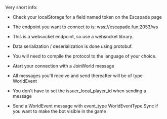 Very short info:
- Check your localStorage for a field named token on the Escapade page
- The endpoint you want to connect to is: wss://escapade.fun:2053/ws 
- This is a websocket endpoint, so use a websocket library.
- Data serialization / deserialization is done using protobuf.
- You will need to compile the protocol to the language of your choice.

- Atart your connection with a JoinWorld message 
- All messages you'll receive and send thereafter will be of type WorldEvent 
- You don't have to set the issuer_local_player_id  when sending a message 
- Send a WorldEvent message with event_type  WorldEventType.Sync if you want to make the bot visible in the game 
